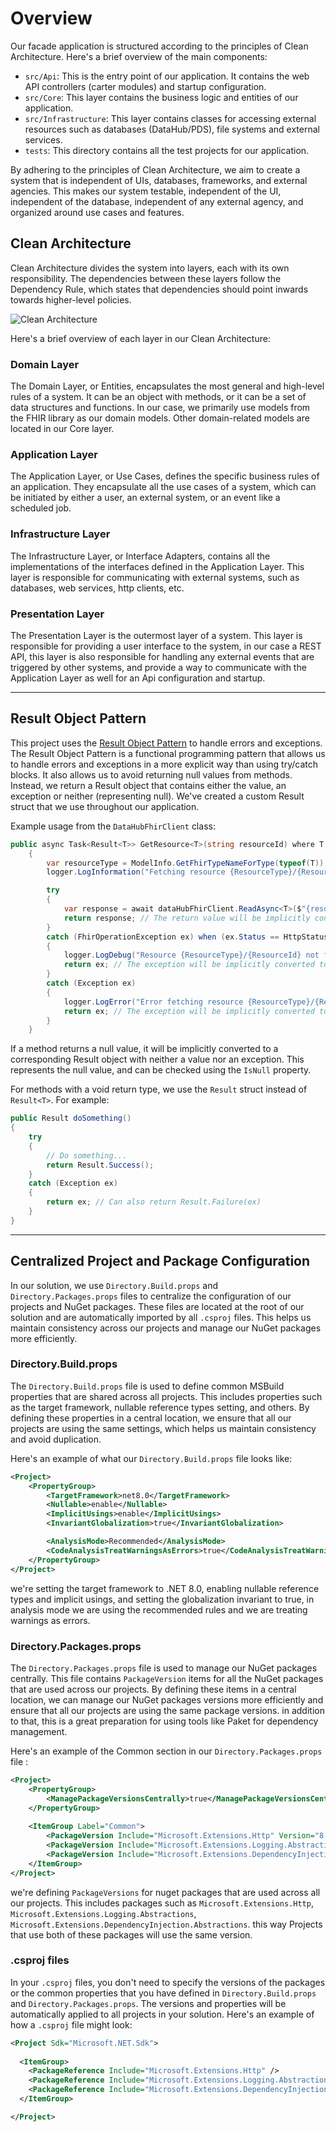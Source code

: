 # Overview

Our facade application is structured according to the principles of Clean Architecture. Here's a brief overview of the main components:

- `src/Api`: This is the entry point of our application. It contains the web API controllers (carter modules) and
  startup configuration.
- `src/Core`: This layer contains the business logic and entities of our application.
- `src/Infrastructure`: This layer contains classes for accessing external resources such as databases (DataHub/PDS),
  file systems and external services.
- `tests`: This directory contains all the test projects for our application.

By adhering to the principles of Clean Architecture, we aim to create a system that is independent of UIs, databases,
frameworks, and external agencies. This makes our system testable, independent of the UI, independent of the database,
independent of any external agency, and organized around use cases and features.

## Clean Architecture

Clean Architecture divides the system into layers, each with its own responsibility. The dependencies between these
layers follow the Dependency Rule, which states that dependencies should point inwards towards higher-level policies.

![Clean Architecture](../../assets/clean-architecture.png)

Here's a brief overview of each layer in our Clean Architecture:

### Domain Layer

The Domain Layer, or Entities, encapsulates the most general and high-level rules of a system. It can be an object with
methods, or it can be a set of data structures and functions. In our case, we primarily use models from the FHIR library
as our domain models. Other domain-related models are located in our Core layer.

### Application Layer

The Application Layer, or Use Cases, defines the specific business rules of an application. They encapsulate all the use
cases of a system, which can be initiated by either a user, an external system, or an event like a scheduled job.

### Infrastructure Layer

The Infrastructure Layer, or Interface Adapters, contains all the implementations of the interfaces defined in the
Application Layer. This layer is responsible for communicating with external systems, such as databases, web services,
http clients, etc.

### Presentation Layer

The Presentation Layer is the outermost layer of a system. This layer is responsible for providing a user interface to
the system, in our case a REST API, this layer is also responsible for handling any external events that are triggered
by other systems, and provide a way to communicate with the Application Layer as well for an Api configuration and
startup.

---

## Result Object Pattern

This project uses the [Result Object Pattern](https://www.milanjovanovic.tech/blog/functional-error-handling-in-dotnet-with-the-result-pattern) 
to handle errors and exceptions. The Result Object Pattern is a functional
programming pattern that allows us to handle errors and exceptions in a more explicit way than using try/catch blocks.
It also allows us to avoid returning null values from methods. Instead, we return a Result object that contains either
the value, an exception or neither (representing null). We've created a custom Result struct that we use throughout our application.

Example usage from the `DataHubFhirClient` class:

```csharp
public async Task<Result<T>> GetResource<T>(string resourceId) where T : Resource
    {
        var resourceType = ModelInfo.GetFhirTypeNameForType(typeof(T));
        logger.LogInformation("Fetching resource {ResourceType}/{ResourceId} from FHIR service.", resourceType, resourceId);

        try
        {
            var response = await dataHubFhirClient.ReadAsync<T>($"{resourceType}/{resourceId}");
            return response; // The return value will be implicitly converted to a Result<T> object with success status
        }
        catch (FhirOperationException ex) when (ex.Status == HttpStatusCode.NotFound)
        {
            logger.LogDebug("Resource {ResourceType}/{ResourceId} not found in FHIR service.", resourceType, resourceId);
            return ex; // The exception will be implicitly converted to a Result<T> object with failure status
        }
        catch (Exception ex)
        {
            logger.LogError("Error fetching resource {ResourceType}/{ResourceId} from FHIR service: {ErrorMessage}", resourceType, resourceId, ex.Message);
            return ex; // The exception will be implicitly converted to a Result<T> object with failure status
        }
    }
```

If a method returns a null value, it will be implicitly converted to a corresponding 
Result object with neither a value nor an exception. This represents the null value, 
and can be checked using the `IsNull` property.

For methods with a void return type, we use the `Result` struct instead of `Result<T>`.
For example:

```csharp
public Result doSomething()
{
    try
    {
        // Do something...
        return Result.Success();
    }
    catch (Exception ex)
    {
        return ex; // Can also return Result.Failure(ex)
    }
}
```

---

## Centralized Project and Package Configuration

In our solution, we use `Directory.Build.props` and `Directory.Packages.props` files to centralize the configuration of our projects and NuGet packages. These files are located at the root of our solution and are automatically imported by all `.csproj` files. This helps us maintain consistency across our projects and manage our NuGet packages more efficiently.

### Directory.Build.props

The `Directory.Build.props` file is used to define common MSBuild properties that are shared across all projects. This includes properties such as the target framework, nullable reference types setting, and others. By defining these properties in a central location, we ensure that all our projects are using the same settings, which helps us maintain consistency and avoid duplication.

Here's an example of what our `Directory.Build.props` file looks like:

```xml
<Project>
    <PropertyGroup>
        <TargetFramework>net8.0</TargetFramework>
        <Nullable>enable</Nullable>
        <ImplicitUsings>enable</ImplicitUsings>
        <InvariantGlobalization>true</InvariantGlobalization>

        <AnalysisMode>Recommended</AnalysisMode>
        <CodeAnalysisTreatWarningsAsErrors>true</CodeAnalysisTreatWarningsAsErrors>
    </PropertyGroup>
</Project>
```

we're setting the target framework to .NET 8.0, enabling nullable reference types and implicit usings, and setting the globalization invariant to true,
in analysis mode we are using the recommended rules and we are treating warnings as errors.

### Directory.Packages.props

The `Directory.Packages.props` file is used to manage our NuGet packages centrally. This file contains `PackageVersion` items for all the NuGet packages that are used across our projects. By defining these items in a central location, we can manage our NuGet packages versions more efficiently and ensure that all our projects are using the same package versions.
in addition to that, this is a great preparation for using tools like Paket for dependency management.

Here's an example of the Common section in our `Directory.Packages.props` file :

```xml
<Project>
    <PropertyGroup>
        <ManagePackageVersionsCentrally>true</ManagePackageVersionsCentrally>
    </PropertyGroup>
    
    <ItemGroup Label="Common">
        <PackageVersion Include="Microsoft.Extensions.Http" Version="8.0.0"/>
        <PackageVersion Include="Microsoft.Extensions.Logging.Abstractions" Version="8.0.0"/>
        <PackageVersion Include="Microsoft.Extensions.DependencyInjection.Abstractions" Version="8.0.0"/>
    </ItemGroup>
</Project>
```

we're defining `PackageVersions` for nuget packages that are used across all our projects. This includes packages such as `Microsoft.Extensions.Http`, `Microsoft.Extensions.Logging.Abstractions`, `Microsoft.Extensions.DependencyInjection.Abstractions`.
this way Projects that use both of these packages will use the same version. 

### .csproj files
In your `.csproj` files, you don't need to specify the versions of the packages or the common properties that you have defined in `Directory.Build.props` and `Directory.Packages.props`. The versions and properties will be automatically applied to all projects in your solution. Here's an example of how a `.csproj` file might look:

```xml
<Project Sdk="Microsoft.NET.Sdk">
    
  <ItemGroup>
    <PackageReference Include="Microsoft.Extensions.Http" />
    <PackageReference Include="Microsoft.Extensions.Logging.Abstractions" />
    <PackageReference Include="Microsoft.Extensions.DependencyInjection.Abstractions" />
  </ItemGroup>

</Project>
```

